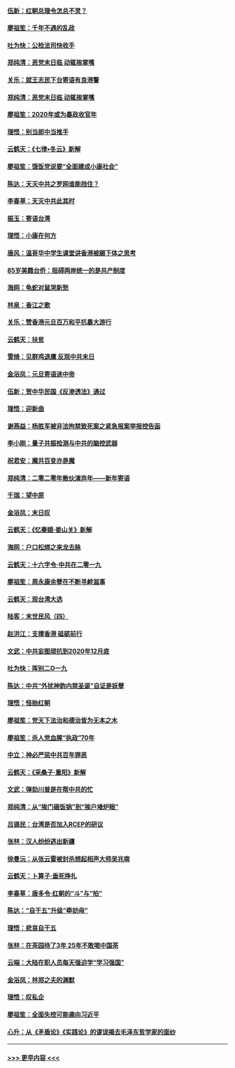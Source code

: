 #### [伍新：红朝总理令怎总不灵？](../pages/nsc993/n11770813.md?t=01071102) 
#### [廖祖笙：千年不遇的乱政](../pages/nsc993/n11770373.md?t=01071102) 
#### [吐为快：公检法司快收手](../pages/nsc993/n11770359.md?t=01071102) 
#### [郑纯清：恶党末日临 动辄挨掌嘴](../pages/nsc993/n11769912.md?t=01071102) 
#### [关乐：就王志民下台寄语有良港警](../pages/nsc993/n11769903.md?t=01071102) 
#### [郑纯清：恶党末日临 动辄挨掌嘴](../pages/nsc993/n11769356.md?t=01071102) 
#### [廖祖笙：2020年或为暴政收官年](../pages/nsc993/n11768216.md?t=01071102) 
#### [理悟：别当郎中当推手](../pages/nsc993/n11768243.md?t=01071102) 
#### [云鹤天：《七律▪冬云》新解](../pages/nsc993/n11768204.md?t=01071102) 
#### [廖祖笙：饿饭党说要“全面建成小康社会”](../pages/nsc993/n11767482.md?t=01071102) 
#### [陈达：天灭中共之罗网谁能挡住？](../pages/nsc993/n11767465.md?t=01071102) 
#### [李春草：天灭中共此其时](../pages/nsc993/n11767452.md?t=01071102) 
#### [振玉：寄语台湾](../pages/nsc993/n11767432.md?t=01071102) 
#### [理悟：小康在何方](../pages/nsc993/n11767394.md?t=01071102) 
#### [唐风：温哥华中学生课堂讲香港被踢下体之思考](../pages/nsc993/n11766848.md?t=01071102) 
#### [85岁美籍台侨：阻碍两岸统一的是共产制度](../pages/nsc993/n11765043.md?t=01071102) 
#### [海网：龟蛇对鼠哭新愁](../pages/nsc993/n11764895.md?t=01071102) 
#### [林泉：香江之歌](../pages/nsc993/n11764415.md?t=01071102) 
#### [关乐：赞香港元旦百万和平抗暴大游行](../pages/nsc993/n11764382.md?t=01071102) 
#### [云鹤天：扶贫](../pages/nsc993/n11764245.md?t=01071102) 
#### [雪绮：见群鸡退鹰  反观中共末日](../pages/nsc993/n11762112.md?t=01071102) 
#### [金浴凤：元旦寄语迷中帝](../pages/nsc993/n11761788.md?t=01071102) 
#### [伍新：贺中华民国《反渗透法》通过](../pages/nsc993/n11761994.md?t=01071102) 
#### [理悟：迎新曲](../pages/nsc993/n11761152.md?t=01071102) 
#### [谢燕益：杨胜军被非法拘禁致死案之紧急报案举报控告函](../pages/nsc993/n11756134.md?t=01071102) 
#### [李小刚：量子共振检测与中共的脑控武器](../pages/nsc993/n11754518.md?t=01071102) 
#### [祝君安：魔共百变亦是魔](../pages/nsc993/n11754469.md?t=01071102) 
#### [郑纯清：二零二零年散伙演弃年——新年寄语](../pages/nsc993/n11754195.md?t=01071102) 
#### [千瑞：望中原](../pages/nsc993/n11754159.md?t=01071102) 
#### [金浴凤：末日叹](../pages/nsc993/n11752359.md?t=01071102) 
#### [云鹤天：《忆秦娥‧娄山关》新解](../pages/nsc993/n11752348.md?t=01071102) 
#### [海网：户口松绑之来龙去脉](../pages/nsc993/n11752328.md?t=01071102) 
#### [云鹤天：十六字令‧中共在二零一九](../pages/nsc993/n11752305.md?t=01071102) 
#### [廖祖笙：周永康余孽在不断寻衅滋事](../pages/nsc993/n11751013.md?t=01071102) 
#### [云鹤天：观台湾大选](../pages/nsc993/n11751007.md?t=01071102) 
#### [陆客：末世民风（四）](../pages/nsc993/n11749203.md?t=01071102) 
#### [赵洪江：支撑香港 砥砺前行](../pages/nsc993/n11748482.md?t=01071102) 
#### [文武：中共妄图顽抗到2020年12月底](../pages/nsc993/n11748446.md?t=01071102) 
#### [吐为快：挥别二O一九](../pages/nsc993/n11748411.md?t=01071102) 
#### [陈达：中共“外扰神韵内禁圣诞”自证是妖孽](../pages/nsc993/n11748226.md?t=01071102) 
#### [理悟：怪胎红朝](../pages/nsc993/n11748206.md?t=01071102) 
#### [廖祖笙：党天下法治和德治皆为无本之木](../pages/nsc993/n11748135.md?t=01071102) 
#### [廖祖笙：杀人党血腥“执政”70年](../pages/nsc993/n11745144.md?t=01071102) 
#### [中立：神必严惩中共百年罪恶](../pages/nsc993/n11744970.md?t=01071102) 
#### [云鹤天：《采桑子‧重阳》新解](../pages/nsc993/n11744948.md?t=01071102) 
#### [文武：弹劾川普是在帮中共的忙](../pages/nsc993/n11744758.md?t=01071102) 
#### [郑纯清：从“挨门砸饭锅”到“挨户堵炉眼”](../pages/nsc993/n11744745.md?t=01071102) 
#### [吕锡民：台湾是否加入RCEP的研议](../pages/nsc993/n11744701.md?t=01071102) 
#### [张林：汉人纷纷逃出新疆](../pages/nsc993/n11743530.md?t=01071102) 
#### [徐曼沅：从张云雷被封杀想起相声大师吴兆南](../pages/nsc993/n11741816.md?t=01071102) 
#### [云鹤天：卜算子‧垂死挣扎](../pages/nsc993/n11739956.md?t=01071102) 
#### [李春草：唐多令‧红朝的“斗”与“拍”](../pages/nsc993/n11739830.md?t=01071102) 
#### [陈达：“自干五”升级“牵妨母”](../pages/nsc993/n11739724.md?t=01071102) 
#### [理悟：悲哀自干五](../pages/nsc993/n11739547.md?t=01071102) 
#### [张林：在茶园待了3年 25年不敢喝中国茶](../pages/nsc993/n11739240.md?t=01071102) 
#### [云端：大陆在职人员每天强迫学“学习强国”](../pages/nsc993/n11738735.md?t=01071102) 
#### [金浴凤：林郑之夫的渊默](../pages/nsc993/n11737735.md?t=01071102) 
#### [理悟：叹私企](../pages/nsc993/n11737715.md?t=01071102) 
#### [廖祖笙：全面失控可能袭向习近平](../pages/nsc993/n11737704.md?t=01071102) 
#### [心升：从《矛盾论》《实践论》的谬误揭去毛泽东哲学家的面纱](../pages/nsc993/n11736962.md?t=01071102) 

----
#### [ >>> 更早内容 <<< ](../indexes/nsc993-earlier.md)
